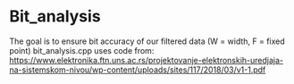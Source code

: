 # Bit_analysis
The goal is to ensure bit accuracy of our filtered data (W = width, F = fixed point) 
bit_analysis.cpp uses code from: https://www.elektronika.ftn.uns.ac.rs/projektovanje-elektronskih-uredjaja-na-sistemskom-nivou/wp-content/uploads/sites/117/2018/03/v1-1.pdf 
